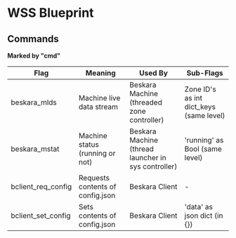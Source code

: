 # WSS Blueprint

## Commands
**Marked by "cmd"**

| Flag               	| Meaning                          	| Used By                                             	| Sub-Flags                               	|
|--------------------	|----------------------------------	|-----------------------------------------------------	|-----------------------------------------	|
| beskara_mlds       	| Machine live data stream         	| Beskara Machine (threaded zone controller)          	| Zone ID's as int dict_keys (same level) 	|
| beskara_mstat      	| Machine status (running or not)  	| Beskara Machine (thread launcher in sys controller) 	| 'running' as Bool (same level)          	|
| bclient_req_config 	| Requests contents of config.json 	| Beskara Client                                      	| -                                       	|
| bclient_set_config 	| Sets contents of config.json     	| Beskara Client                                      	| 'data' as json dict (in {})             	|
